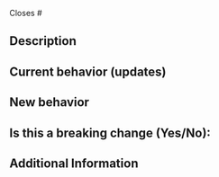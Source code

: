 
Closes # <!-- Github issue # here -->

## Description

<!-- Add a brief description. -->

## Current behavior (updates)

<!-- Please describe the current behavior that you are modifying. -->

## New behavior

<!-- Please describe the behavior or changes this PR adds. -->

## Is this a breaking change (Yes/No):

<!-- If Yes, please describe the impact and migration path for existing Yamada UI users. -->

## Additional Information
